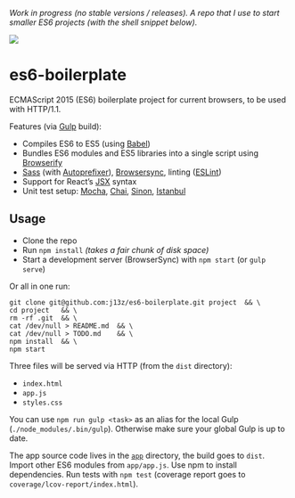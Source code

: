 *Work in progress (no stable versions / releases). A repo that I use to start smaller ES6 projects (with the shell snippet below).*


[![](https://david-dm.org/j13z/es6-browser-boilerplate/dev-status.png)](https://david-dm.org/j13z/es6-browser-boilerplate/#info=devDependencies&view=table)

# es6-boilerplate

ECMAScript 2015 (ES6) boilerplate project for current browsers, to be used with HTTP/1.1.

Features (via [Gulp] build):

- Compiles ES6 to ES5 (using [Babel])
- Bundles ES6 modules and ES5 libraries into a single script using [Browserify]
- [Sass] (with [Autoprefixer]), [Browsersync], linting ([ESLint])
- Support for React’s [JSX] syntax
- Unit test setup: [Mocha], [Chai], [Sinon], [Istanbul]

[Autoprefixer]: https://github.com/postcss/autoprefixer
[Babel]: http://babeljs.io
[Browserify]: http://browserify.org/
[Browsersync]: https://www.browsersync.io/
[Chai]: http://chaijs.com/
[ESLint]: http://eslint.org/
[Gulp]: http://gulpjs.com/
[Istanbul]: https://github.com/gotwarlost/istanbul
[JSX]: https://facebook.github.io/jsx/
[Mocha]: mochajs.org
[Sass]: http://sass-lang.com/
[Sinon]: http://http://sinonjs.org/



## Usage

- Clone the repo
- Run `npm install` *(takes a fair chunk of disk space)*
- Start a development server (BrowserSync) with `npm start` (or `gulp serve`)

Or all in one run:

```shell
git clone git@github.com:j13z/es6-boilerplate.git project  && \
cd project   && \
rm -rf .git  && \
cat /dev/null > README.md  && \
cat /dev/null > TODO.md    && \
npm install  && \
npm start
```

Three files will be served via HTTP (from the `dist` directory):

- `index.html`
- `app.js`
- `styles.css`

You can use `npm run gulp <task>` as an alias for the local Gulp (`./node_modules/.bin/gulp`). Otherwise make sure your global Gulp is up to date.

The app source code lives in the [`app`](https://github.com/j13z/es6-boilerplate/tree/master/app) directory, the build goes to `dist`. Import other ES6 modules from `app/app.js`. Use npm to install dependencies. Run tests with `npm test` (coverage report goes to `coverage/lcov-report/index.html`).
